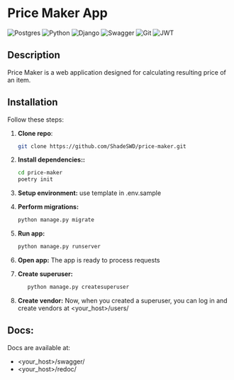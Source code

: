 # Price Maker App

![Postgres](https://img.shields.io/badge/postgres-%23316192.svg?style=for-the-badge&logo=postgresql&logoColor=white)
	![Python](https://img.shields.io/badge/python-3670A0?style=for-the-badge&logo=python&logoColor=ffdd54)
![Django](https://img.shields.io/badge/django-%23092E20.svg?style=for-the-badge&logo=django&logoColor=white)
![Swagger](https://img.shields.io/badge/-Swagger-%23Clojure?style=for-the-badge&logo=swagger&logoColor=white)
![Git](https://img.shields.io/badge/git-%23F05033.svg?style=for-the-badge&logo=git&logoColor=white)
![JWT](https://img.shields.io/badge/JWT-black?style=for-the-badge&logo=JSON%20web%20tokens)

## Description

Price Maker is a web application designed for calculating resulting price of an item.

## Installation

Follow these steps:

1. **Clone repo**:  

   ```bash
   git clone https://github.com/ShadeSWD/price-maker.git
2. **Install dependencies::**

   ```bash
   cd price-maker
   poetry init

3. **Setup environment:**
    use template in .env.sample
    
4. **Perform migrations:**

   ```bash
   python manage.py migrate
5. **Run app:**

   ```bash
   python manage.py runserver
6. **Open app:** 
    The app is ready to process requests
7. **Create superuser:**
    ```bash
       python manage.py createsuperuser
8. **Create vendor:** Now, when you created a superuser, you can log in and create vendors at <your_host>/users/

## Docs:
    
Docs are available at:
- <your_host>/swagger/
- <your_host>/redoc/
